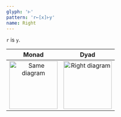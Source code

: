 ```yaml
---
glyph: '⊢'
pattern: 'r←[x]⊢y'
name: Right
---
```


`r` is `y`.

|Monad|Dyad|
|:---:|:--:|
|<img src="/combinators/same.svg" width="128" alt="Same diagram">|<img src="/combinators/right.svg" width="128" alt="Right diagram">|